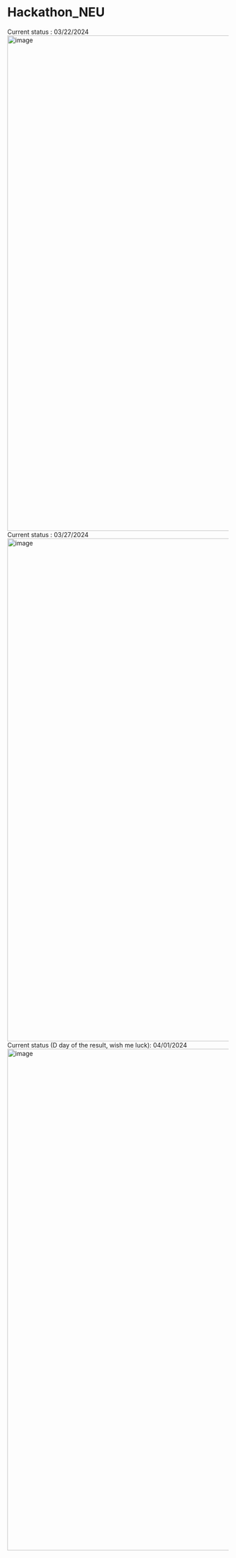 # Hackathon_NEU
Current status : 03/22/2024
<img width="1126" alt="image" src="https://github.com/Mohan-this-side/Hackathon_NEU/assets/50510359/88222858-45a1-4c67-b02d-73f43bc55950">
Current status : 03/27/2024
<img width="1143" alt="image" src="https://github.com/Mohan-this-side/Hackathon_NEU/assets/50510359/9786f234-26d9-4632-acc8-9e1dcc3b4a3d">
Current status (D day of the result, wish me luck): 04/01/2024
<img width="1140" alt="image" src="https://github.com/Mohan-this-side/Hackathon_NEU/assets/50510359/e1795ea3-d629-4433-acf1-3c6c7e30e706">
